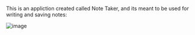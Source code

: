 
This is an appliction created called Note Taker, and its meant to be used for writing and saving notes:

![image](https://github.com/mohanad-saqr/Note-Taker/assets/148038406/f94b6170-fcff-42e1-81a7-2888c5af4b6f)
